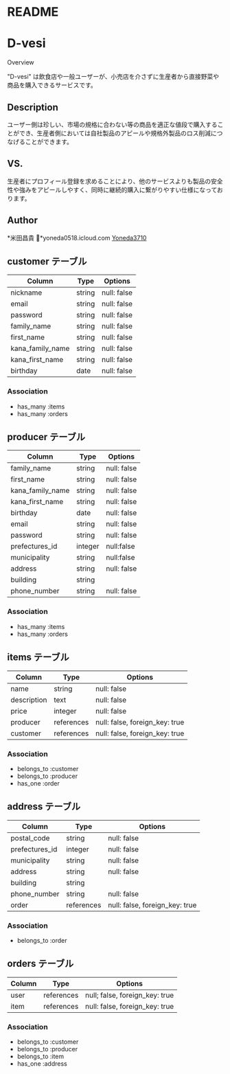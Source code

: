 # README

D-vesi
====

Overview

"D-vesi" は飲食店や一般ユーザーが、小売店を介さずに生産者から直接野菜や商品を購入できるサービスです。

## Description
ユーザー側は珍しい、市場の規格に合わない等の商品を適正な値段で購入することができ、生産者側においては自社製品のアピールや規格外製品のロス削減につなげることができます。
## VS. 
生産者にプロフィール登録を求めることにより、他のサービスよりも製品の安全性や強みをアピールしやすく、同時に継続的購入に繋がりやすい仕様になっております。


## Author
*米田昌貴
*yoneda0518.icloud.com
[Yoneda3710](https://d-vesi.herokuapp.com/)

## customer テーブル

| Column           | Type   | Options     |
| ---------------- | ------ | ----------- |
| nickname         | string | null: false |
| email            | string | null: false |
| password         | string | null: false |
| family_name      | string | null: false |
| first_name       | string | null: false |
| kana_family_name | string | null: false |
| kana_first_name  | string | null: false |
| birthday         | date   | null: false |
### Association
- has_many :items
- has_many :orders

## producer テーブル

| Column           | Type   | Options     |
| ---------------- | ------ | ----------- |
| family_name      | string | null: false |
| first_name       | string | null: false |
| kana_family_name | string | null: false |
| kana_first_name  | string | null: false |
| birthday         | date   | null: false |
| email            | string | null: false |
| password         | string | null: false |
| prefectures_id   |integer | null:false  |
| municipality     | string | null:false  |
| address          | string | null: false |
| building         | string |             |
| phone_number     | string | null: false |
### Association
- has_many :items
- has_many :orders

## items テーブル

| Column        | Type          | Options                        |
| ------------- | ------------- | ------------------------------ |
| name          | string        | null: false                    |
| description   | text          | null: false                    |
| price         | integer       | null: false                    |
| producer          | references    | null: false, foreign_key: true |
| customer          | references    | null: false, foreign_key: true | 
### Association
- belongs_to :customer
- belongs_to :producer
- has_one :order

## address テーブル

| Column           | Type       | Options                          |
| ---------------- | ---------- | -------------------------------- |
| postal_code      | string     | null: false                      |
| prefectures_id   | integer    | null: false                      |
| municipality     | string     | null: false                      |
| address          | string     | null: false                      |
| building         | string     |                                  |
| phone_number     | string     | null: false                      |
| order            | references | null: false, foreign_key: true   |
### Association
- belongs_to :order


## orders テーブル

| Column        | Type    | Options                                |
| ------------- | ------- | -------------------------------------- |
| user             | references | null; false, foreign_key: true   |
| item             | references | null: false, foreign_key: true   |
### Association
- belongs_to :customer
- belongs_to :producer
- belongs_to :item
- has_one :address